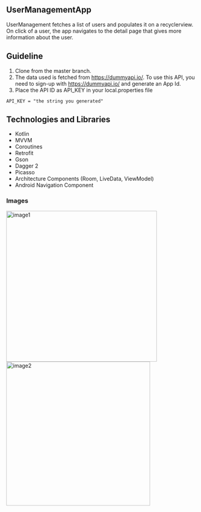 ## UserManagementApp
UserManagement fetches a list of users and populates it on a recyclerview. On click of a user, the app navigates to
the detail page that gives more information about the user.

## Guideline
1. Clone from the master branch.
2. The data used is fetched from https://dummyapi.io/. To use this API, you need to sign-up with https://dummyapi.io/ and generate an App Id.
3. Place the API ID as API_KEY in your local.properties file
```
API_KEY = "the string you generated"
```

## Technologies and Libraries
- Kotlin
- MVVM
- Coroutines
- Retrofit
- Gson
- Dagger 2
- Picasso
- Architecture Components (Room, LiveData, ViewModel)
- Android Navigation Component


### Images
<img width="400" alt="image1" src="https://user-images.githubusercontent.com/19291341/107105800-6d7fba80-6828-11eb-875c-cb6426e0c070.png">
<img width="382" alt="image2" src="https://user-images.githubusercontent.com/19291341/107105804-71134180-6828-11eb-8111-299b0200c7c6.png">

